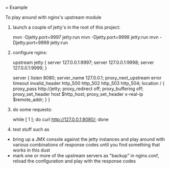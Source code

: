 
= Example

To play around with nginx's upstream module

1. launch a couple of jetty's in the root of this project:

    mvn -Djetty.port=9997 jetty:run
    mvn -Djetty.port=9998 jetty:run
    mvn -Djetty.port=9999 jetty:run

2. configure nginx:

    upstream jetty {
        server 127.0.0.1:9997;
        server 127.0.0.1:9998;
        server 127.0.0.1:9999;
    }

    server {
        listen 8080;
        server_name 127.0.0.1;
        proxy_next_upstream error timeout invalid_header http_500 http_502 http_503 http_504;
        location / {
            proxy_pass                  http://jetty;
            proxy_redirect              off;
            proxy_buffering             off;
            proxy_set_header            host            $http_host;
            proxy_set_header            x-real-ip       $remote_addr;
        }
    }

3. do some requests:

    while [ 1 ]; do curl http://127.0.0.1:8080/; done


4. test stuff such as
- bring up a JMX console against the jetty instances and play around with various combinations of response codes until you find something that works in this dust
- mark one or more of the upstream servers as "backup" in nginx.conf, reload the configuration and play with the response codes